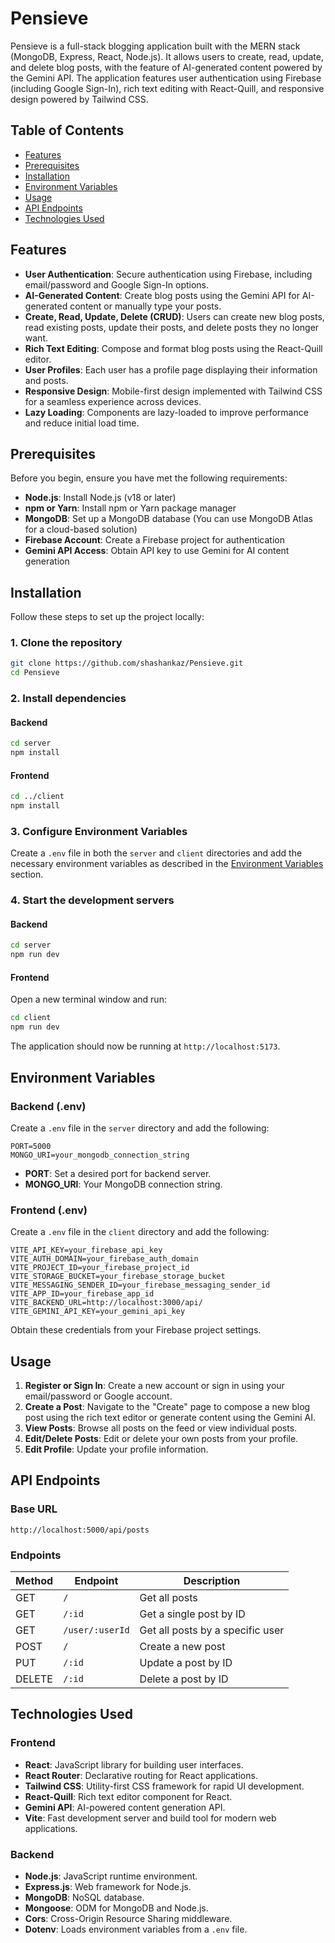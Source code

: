 # Pensieve

Pensieve is a full-stack blogging application built with the MERN stack (MongoDB, Express, React, Node.js). It allows users to create, read, update, and delete blog posts, with the feature of AI-generated content powered by the Gemini API. The application features user authentication using Firebase (including Google Sign-In), rich text editing with React-Quill, and responsive design powered by Tailwind CSS.

## Table of Contents

- [Features](#features)
- [Prerequisites](#prerequisites)
- [Installation](#installation)
- [Environment Variables](#environment-variables)
- [Usage](#usage)
- [API Endpoints](#api-endpoints)
- [Technologies Used](#technologies-used)

## Features

- **User Authentication**: Secure authentication using Firebase, including email/password and Google Sign-In options.
- **AI-Generated Content**: Create blog posts using the Gemini API for AI-generated content or manually type your posts.
- **Create, Read, Update, Delete (CRUD)**: Users can create new blog posts, read existing posts, update their posts, and delete posts they no longer want.
- **Rich Text Editing**: Compose and format blog posts using the React-Quill editor.
- **User Profiles**: Each user has a profile page displaying their information and posts.
- **Responsive Design**: Mobile-first design implemented with Tailwind CSS for a seamless experience across devices.
- **Lazy Loading**: Components are lazy-loaded to improve performance and reduce initial load time.

## Prerequisites

Before you begin, ensure you have met the following requirements:

- **Node.js**: Install Node.js (v18 or later)
- **npm or Yarn**: Install npm or Yarn package manager
- **MongoDB**: Set up a MongoDB database (You can use MongoDB Atlas for a cloud-based solution)
- **Firebase Account**: Create a Firebase project for authentication
- **Gemini API Access**: Obtain API key to use Gemini for AI content generation

## Installation

Follow these steps to set up the project locally:

### 1. Clone the repository

```bash
git clone https://github.com/shashankaz/Pensieve.git
cd Pensieve
```

### 2. Install dependencies

#### Backend

```bash
cd server
npm install
```

#### Frontend

```bash
cd ../client
npm install
```

### 3. Configure Environment Variables

Create a `.env` file in both the `server` and `client` directories and add the necessary environment variables as described in the [Environment Variables](#environment-variables) section.

### 4. Start the development servers

#### Backend

```bash
cd server
npm run dev
```

#### Frontend

Open a new terminal window and run:

```bash
cd client
npm run dev
```

The application should now be running at `http://localhost:5173`.

## Environment Variables

### Backend (.env)

Create a `.env` file in the `server` directory and add the following:

```env
PORT=5000
MONGO_URI=your_mongodb_connection_string
```

- **PORT**: Set a desired port for backend server.
- **MONGO_URI**: Your MongoDB connection string.

### Frontend (.env)

Create a `.env` file in the `client` directory and add the following:

```env
VITE_API_KEY=your_firebase_api_key
VITE_AUTH_DOMAIN=your_firebase_auth_domain
VITE_PROJECT_ID=your_firebase_project_id
VITE_STORAGE_BUCKET=your_firebase_storage_bucket
VITE_MESSAGING_SENDER_ID=your_firebase_messaging_sender_id
VITE_APP_ID=your_firebase_app_id
VITE_BACKEND_URL=http://localhost:3000/api/
VITE_GEMINI_API_KEY=your_gemini_api_key
```

Obtain these credentials from your Firebase project settings.

## Usage

1. **Register or Sign In**: Create a new account or sign in using your email/password or Google account.
2. **Create a Post**: Navigate to the "Create" page to compose a new blog post using the rich text editor or generate content using the Gemini AI.
3. **View Posts**: Browse all posts on the feed or view individual posts.
4. **Edit/Delete Posts**: Edit or delete your own posts from your profile.
5. **Edit Profile**: Update your profile information.

## API Endpoints

### Base URL

```
http://localhost:5000/api/posts
```

### Endpoints

| Method | Endpoint             | Description                          |
| ------ | -------------------- | ------------------------------------ |
| GET    | `/`                  | Get all posts                        |
| GET    | `/:id`               | Get a single post by ID              |
| GET    | `/user/:userId`      | Get all posts by a specific user     |
| POST   | `/`                  | Create a new post                    |
| PUT    | `/:id`               | Update a post by ID                  |
| DELETE | `/:id`               | Delete a post by ID                  |

## Technologies Used

### Frontend

- **React**: JavaScript library for building user interfaces.
- **React Router**: Declarative routing for React applications.
- **Tailwind CSS**: Utility-first CSS framework for rapid UI development.
- **React-Quill**: Rich text editor component for React.
- **Gemini API**: AI-powered content generation API.
- **Vite**: Fast development server and build tool for modern web applications.

### Backend

- **Node.js**: JavaScript runtime environment.
- **Express.js**: Web framework for Node.js.
- **MongoDB**: NoSQL database.
- **Mongoose**: ODM for MongoDB and Node.js.
- **Cors**: Cross-Origin Resource Sharing middleware.
- **Dotenv**: Loads environment variables from a `.env` file.
